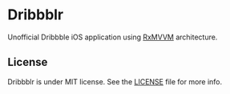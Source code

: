 # Dribbblr

Unofficial Dribbble iOS application using [RxMVVM](https://github.com/devxoul/RxMVVM) architecture.


## License

Dribbblr is under MIT license. See the [LICENSE](LICENSE) file for more info.
